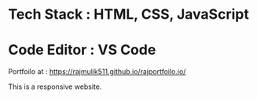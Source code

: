 # Tech Stack : HTML, CSS, JavaScript
# Code Editor : VS Code
Portfoilo at : https://rajmulik511.github.io/rajportfoilo.io/

This is a responsive website.

